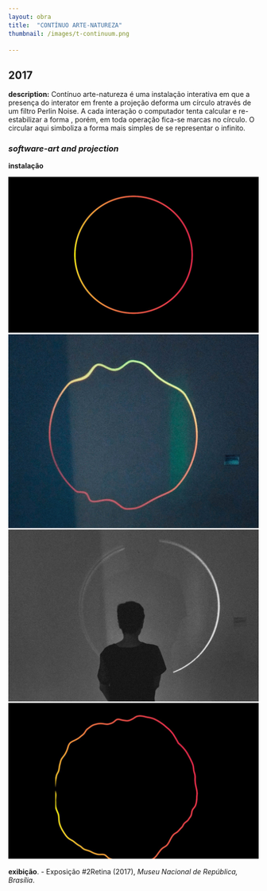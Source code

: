 ```yaml
---
layout: obra
title:  "CONTÍNUO ARTE-NATUREZA"
thumbnail: /images/t-continuum.png

---
```


2017
------
**description:** Contínuo arte-natureza é uma instalação interativa em que a presença do interator em frente  a projeção deforma um círculo através de um filtro Perlin Noise. A cada interação o computador tenta calcular e re-estabilizar a forma , porém, em toda operação fica-se marcas no círculo.  O circular aqui simboliza a forma mais simples de se representar o infinito.
### *software-art and projection*
**instalação**

![Print do software CONTÍNUO ARTE-NATUREZA](/images/Continuum-4.jpg)
![Imagem da instalação CONTÍNUO ARTE-NATUREZA](/images/Continuum-1.jpg)
![Imagem da instalação CONTÍNUO ARTE-NATUREZA](/images/Continuum-2.jpg)
![Print do software CONTÍNUO ARTE-NATUREZA](/images/Continuum-3.jpg)




**exibição**. - Exposição #2Retina (2017), *Museu Nacional de República, Brasília*.
